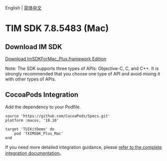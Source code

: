 English | [简体中文](./README_ZH.md)

# TIM SDK 7.8.5483 (Mac)

## Download IM SDK

[Download ImSDKForMac_Plus.framework Edition](https://im.sdk.qcloud.com/download/plus/7.8.5483/ImSDKForMac_Plus_7.8.5483.framework.zip)

Note: The SDK supports three types of APIs: Objective-C, C, and C++. It is strongly recommended that you choose one type of API and avoid mixing it with other types of APIs.

## CocoaPods Integration
Add the dependency to your Podfile.

```
source 'https://github.com/CocoaPods/Specs.git'
platform :macos, '10.10'

target 'TUIKitDemo' do
    pod 'TXIMSDK_Plus_Mac'
end
```

If you need more detailed integration guidance, please [refer to the complete integration documentation](https://www.tencentcloud.com/document/product/1047/34308)。
